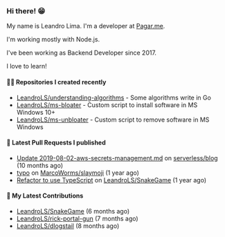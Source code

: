 ### Hi there! 😁 

My name is Leandro Lima. I'm a developer at [Pagar.me](https://pagar.me/).  

I'm working mostly with Node.js. 

I've been working as Backend Developer since 2017. 

I love to learn!  

#### 👨‍💻 Repositories I created recently
- [LeandroLS/understanding-algorithms](https://github.com/LeandroLS/understanding-algorithms) - Some algorithms write in Go
- [LeandroLS/ms-bloater](https://github.com/LeandroLS/ms-bloater) - Custom script to install software in MS Windows 10&#43;
- [LeandroLS/ms-unbloater](https://github.com/LeandroLS/ms-unbloater) - Custom script to remove software in MS Windows

#### 🔨 Latest Pull Requests I published

- [Update 2019-08-02-aws-secrets-management.md](https://github.com/serverless/blog/pull/1041) on [serverless/blog](https://github.com/serverless/blog) (10 months ago)
- [typo](https://github.com/MarcoWorms/slaymoji/pull/2) on [MarcoWorms/slaymoji](https://github.com/MarcoWorms/slaymoji) (1 year ago)
- [Refactor to use TypeScript](https://github.com/LeandroLS/SnakeGame/pull/2) on [LeandroLS/SnakeGame](https://github.com/LeandroLS/SnakeGame) (1 year ago)

#### :construction_worker: My Latest Contributions

- [LeandroLS/SnakeGame](https://github.com/LeandroLS/SnakeGame) (6 months ago)
- [LeandroLS/rick-portal-gun](https://github.com/LeandroLS/rick-portal-gun) (7 months ago)
- [LeandroLS/dlogstail](https://github.com/LeandroLS/dlogstail) (8 months ago)
